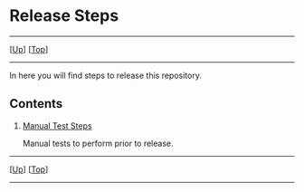 # Release Steps

--------------------------------------------------------------------------------

\[[Up](../README.md)\] \[[Top](#top)\]

--------------------------------------------------------------------------------

In here you will find steps to release this repository.

## Contents

1. [Manual Test Steps](manual-test-steps.md)

    Manual tests to perform prior to release.

--------------------------------------------------------------------------------

\[[Up](../README.md)\] \[[Top](#top)\]

--------------------------------------------------------------------------------
